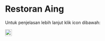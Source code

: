 # Restoran Aing
Untuk penjelasan lebih lanjut klik icon dibawah:

[<img align="left" alt="Youtube" width="22px" src="https://github.com/indogegewepe/logos/blob/main/youtube.png" />][youtube]

[youtube]: https://youtu.be/j-6UDRi7Z-4
